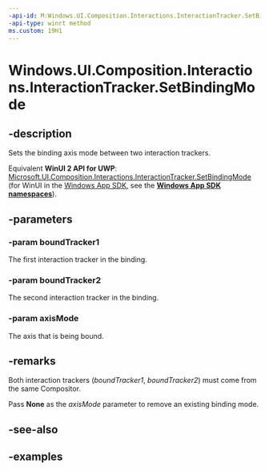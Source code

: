 ```yaml
---
-api-id: M:Windows.UI.Composition.Interactions.InteractionTracker.SetBindingMode(Windows.UI.Composition.Interactions.InteractionTracker,Windows.UI.Composition.Interactions.InteractionTracker,Windows.UI.Composition.Interactions.InteractionBindingAxisModes)
-api-type: winrt method
ms.custom: 19H1
---
```


<!-- Method syntax.
public void InteractionTracker.SetBindingMode(InteractionTracker boundTracker1, InteractionTracker boundTracker2, InteractionBindingAxisModes axisMode)
-->

# Windows.UI.Composition.Interactions.InteractionTracker.SetBindingMode

## -description

Sets the binding axis mode between two interaction trackers.

Equivalent **WinUI 2 API for UWP**: [Microsoft.UI.Composition.Interactions.InteractionTracker.SetBindingMode](/windows/winui/api/microsoft.ui.composition.interactions.interactiontracker.setbindingmode) (for WinUI in the [Windows App SDK](/windows/apps/windows-app-sdk/), see the **[Windows App SDK namespaces](/windows/windows-app-sdk/api/winrt/)**).

## -parameters
### -param boundTracker1

The first interaction tracker in the binding.

### -param boundTracker2

The second interaction tracker in the binding.

### -param axisMode

The axis that is being bound.

## -remarks

Both interaction trackers (_boundTracker1_, _boundTracker2_) must come from the same Compositor.

Pass **None** as the _axisMode_ parameter to remove an existing binding mode.
 
## -see-also

## -examples

